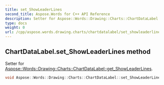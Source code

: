```yaml
---
title: set_ShowLeaderLines
second_title: Aspose.Words for C++ API Reference
description: Setter for Aspose::Words::Drawing::Charts::ChartDataLabel::get_ShowLeaderLines. 
type: docs
weight: 0
url: /cpp/aspose.words.drawing.charts/chartdatalabel/set_showleaderlines/
---
```

## ChartDataLabel.set_ShowLeaderLines method


Setter for [Aspose::Words::Drawing::Charts::ChartDataLabel::get_ShowLeaderLines](./get_showleaderlines/).

```cpp
void Aspose::Words::Drawing::Charts::ChartDataLabel::set_ShowLeaderLines(bool value)
```

